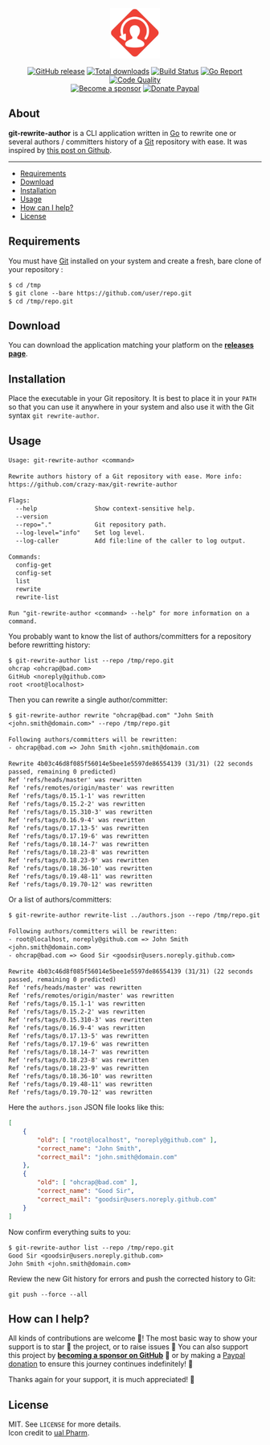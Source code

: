 <p align="center"><a href="https://github.com/crazy-max/git-rewrite-author" target="_blank"><img width="100" src="https://raw.githubusercontent.com/crazy-max/git-rewrite-author/master/.github/git-rewrite-author.png"></a></p>

<p align="center">
  <a href="https://github.com/crazy-max/git-rewrite-author/releases/latest"><img src="https://img.shields.io/github/release/crazy-max/git-rewrite-author.svg?style=flat-square" alt="GitHub release"></a>
  <a href="https://github.com/crazy-max/git-rewrite-author/releases/latest"><img src="https://img.shields.io/github/downloads/crazy-max/git-rewrite-author/total.svg?style=flat-square" alt="Total downloads"></a>
  <a href="https://github.com/crazy-max/git-rewrite-author/actions?workflow=build"><img src="https://img.shields.io/github/workflow/status/crazy-max/git-rewrite-author/build?label=build&logo=github&style=flat-square" alt="Build Status"></a>
  <a href="https://goreportcard.com/report/github.com/crazy-max/git-rewrite-author"><img src="https://goreportcard.com/badge/github.com/crazy-max/git-rewrite-author?style=flat-square" alt="Go Report"></a>
  <a href="https://www.codacy.com/app/crazy-max/git-rewrite-author"><img src="https://img.shields.io/codacy/grade/356b78c4f48e4e2e9d286dd79be84d3f.svg?style=flat-square" alt="Code Quality"></a>
  <br /><a href="https://github.com/sponsors/crazy-max"><img src="https://img.shields.io/badge/sponsor-crazy--max-181717.svg?logo=github&style=flat-square" alt="Become a sponsor"></a>
  <a href="https://www.paypal.me/crazyws"><img src="https://img.shields.io/badge/donate-paypal-00457c.svg?logo=paypal&style=flat-square" alt="Donate Paypal"></a>
</p>

## About

**git-rewrite-author** is a CLI application written in [Go](https://golang.org/) to rewrite one or several authors / committers history of a [Git](https://git-scm.com/) repository with ease. It was inspired by [this post on Github](https://help.github.com/articles/changing-author-info/).

___

* [Requirements](#requirements)
* [Download](#download)
* [Installation](#installation)
* [Usage](#usage)
* [How can I help?](#how-can-i-help)
* [License](#license)

## Requirements

You must have [Git](https://git-scm.com/) installed on your system and create a fresh, bare clone of your repository :

```
$ cd /tmp
$ git clone --bare https://github.com/user/repo.git
$ cd /tmp/repo.git
```

## Download

You can download the application matching your platform on the [**releases page**](https://github.com/crazy-max/git-rewrite-author/releases/latest).

## Installation

Place the executable in your Git repository. It is best to place it in your `PATH` so that you can use it anywhere in your system and also use it with the Git syntax `git rewrite-author`.

## Usage

```
Usage: git-rewrite-author <command>

Rewrite authors history of a Git repository with ease. More info:
https://github.com/crazy-max/git-rewrite-author

Flags:
  --help                Show context-sensitive help.
  --version
  --repo="."            Git repository path.
  --log-level="info"    Set log level.
  --log-caller          Add file:line of the caller to log output.

Commands:
  config-get
  config-set
  list
  rewrite
  rewrite-list

Run "git-rewrite-author <command> --help" for more information on a command.
```

You probably want to know the list of authors/committers for a repository before rewritting history:

```
$ git-rewrite-author list --repo /tmp/repo.git
ohcrap <ohcrap@bad.com>
GitHub <noreply@github.com>
root <root@localhost>
```

Then you can rewrite a single author/committer:

```
$ git-rewrite-author rewrite "ohcrap@bad.com" "John Smith <john.smith@domain.com>" --repo /tmp/repo.git

Following authors/committers will be rewritten:
- ohcrap@bad.com => John Smith <john.smith@domain.com

Rewrite 4b03c46d8f085f56014e5bee1e5597de86554139 (31/31) (22 seconds passed, remaining 0 predicted)
Ref 'refs/heads/master' was rewritten
Ref 'refs/remotes/origin/master' was rewritten
Ref 'refs/tags/0.15.1-1' was rewritten
Ref 'refs/tags/0.15.2-2' was rewritten
Ref 'refs/tags/0.15.310-3' was rewritten
Ref 'refs/tags/0.16.9-4' was rewritten
Ref 'refs/tags/0.17.13-5' was rewritten
Ref 'refs/tags/0.17.19-6' was rewritten
Ref 'refs/tags/0.18.14-7' was rewritten
Ref 'refs/tags/0.18.23-8' was rewritten
Ref 'refs/tags/0.18.23-9' was rewritten
Ref 'refs/tags/0.18.36-10' was rewritten
Ref 'refs/tags/0.19.48-11' was rewritten
Ref 'refs/tags/0.19.70-12' was rewritten
```

Or a list of authors/committers:

```
$ git-rewrite-author rewrite-list ../authors.json --repo /tmp/repo.git

Following authors/committers will be rewritten:
- root@localhost, noreply@github.com => John Smith <john.smith@domain.com>
- ohcrap@bad.com => Good Sir <goodsir@users.noreply.github.com>

Rewrite 4b03c46d8f085f56014e5bee1e5597de86554139 (31/31) (22 seconds passed, remaining 0 predicted)
Ref 'refs/heads/master' was rewritten
Ref 'refs/remotes/origin/master' was rewritten
Ref 'refs/tags/0.15.1-1' was rewritten
Ref 'refs/tags/0.15.2-2' was rewritten
Ref 'refs/tags/0.15.310-3' was rewritten
Ref 'refs/tags/0.16.9-4' was rewritten
Ref 'refs/tags/0.17.13-5' was rewritten
Ref 'refs/tags/0.17.19-6' was rewritten
Ref 'refs/tags/0.18.14-7' was rewritten
Ref 'refs/tags/0.18.23-8' was rewritten
Ref 'refs/tags/0.18.23-9' was rewritten
Ref 'refs/tags/0.18.36-10' was rewritten
Ref 'refs/tags/0.19.48-11' was rewritten
Ref 'refs/tags/0.19.70-12' was rewritten
```

Here the `authors.json` JSON file looks like this:

```json
[
    {
        "old": [ "root@localhost", "noreply@github.com" ],
        "correct_name": "John Smith",
        "correct_mail": "john.smith@domain.com"
    },
    {
        "old": [ "ohcrap@bad.com" ],
        "correct_name": "Good Sir",
        "correct_mail": "goodsir@users.noreply.github.com"
    }
]
```

Now confirm everything suits to you:

```
$ git-rewrite-author list --repo /tmp/repo.git
Good Sir <goodsir@users.noreply.github.com>
John Smith <john.smith@domain.com>
```

Review the new Git history for errors and push the corrected history to Git:

```
git push --force --all
```

## How can I help?

All kinds of contributions are welcome :raised_hands:! The most basic way to show your support is to star :star2: the project, or to raise issues :speech_balloon: You can also support this project by [**becoming a sponsor on GitHub**](https://github.com/sponsors/crazy-max) :clap: or by making a [Paypal donation](https://www.paypal.me/crazyws) to ensure this journey continues indefinitely! :rocket:

Thanks again for your support, it is much appreciated! :pray:

## License

MIT. See `LICENSE` for more details.<br />
Icon credit to [ual Pharm](https://www.shareicon.net/author/ual-pharm).
